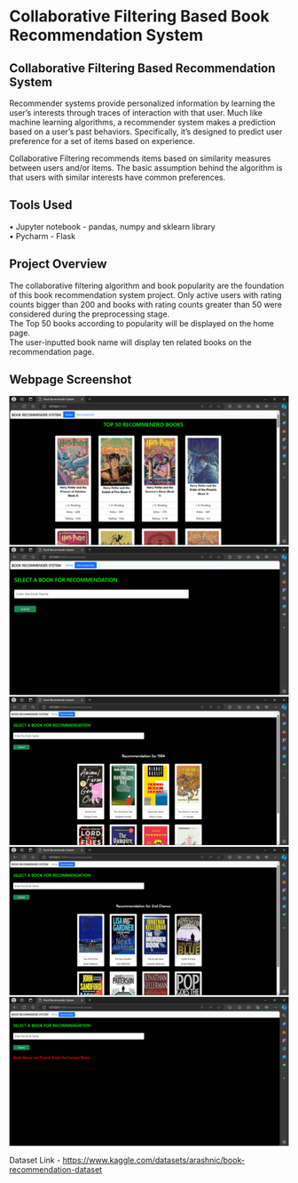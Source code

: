 # Collaborative Filtering Based Book Recommendation System

## Collaborative Filtering Based Recommendation System
Recommender systems provide personalized information by learning the user’s interests through traces of 
interaction with that user. Much like machine learning algorithms, 
a recommender system makes a prediction based on a user’s past behaviors. 
Specifically, it’s designed to predict user preference for a set of items based on experience.<br>

Collaborative Filtering recommends items based on similarity measures between users and/or items. 
The basic assumption behind the algorithm is that users with similar interests have common preferences.

## Tools Used
•	Jupyter notebook  - pandas, numpy and sklearn library<br>
•	Pycharm - Flask

## Project Overview
The collaborative filtering algorithm and book popularity are the foundation of this book recommendation system project.
Only active users with rating counts bigger than 200 and books with rating counts greater than 50 were considered during the preprocessing stage.<br>
The Top 50 books according to popularity will be displayed on the home page.<br>
The user-inputted book name will display ten related books on the recommendation page.<br>

## Webpage Screenshot
![Image Alt text](/Webpage-Screenshot/Screenshot1.png)
![Image Alt text](/Webpage-Screenshot/Screenshot2.png)
![Image Alt text](/Webpage-Screenshot/Screenshot3.png)
![Image Alt text](/Webpage-Screenshot/Screenshot4.png)
![Image Alt text](/Webpage-Screenshot/Screenshot5.png)

Dataset Link - https://www.kaggle.com/datasets/arashnic/book-recommendation-dataset
